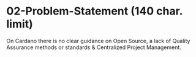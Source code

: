 # 02-Problem-Statement (140 char. limit)

On Cardano there is no clear guidance on Open Source, a lack of Quality Assurance methods or standards & Centralized Project Management.


